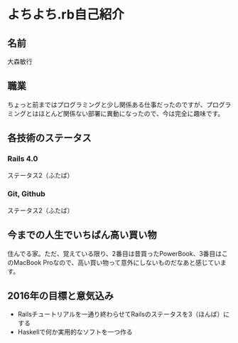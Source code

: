 # よちよち.rb自己紹介

## 名前
大森敏行

## 職業
ちょっと前まではプログラミングと少し関係ある仕事だったのですが、プログラミングとはほとんど関係ない部署に異動になったので、今は完全に趣味です。

## 各技術のステータス
### Rails 4.0
ステータス2（ふたば）
### Git, Github
ステータス2（ふたば）

## 今までの人生でいちばん高い買い物
住んでる家。ただ、覚えている限り、2番目は昔買ったPowerBook、3番目はこのMacBook Proなので、高い買い物って意外にしないものだなあと感じています。

## 2016年の目標と意気込み
* Railsチュートリアルを一通り終わらせてRailsのステータスを3（ほんば）にする
* Haskellで何か実用的なソフトを一つ作る
